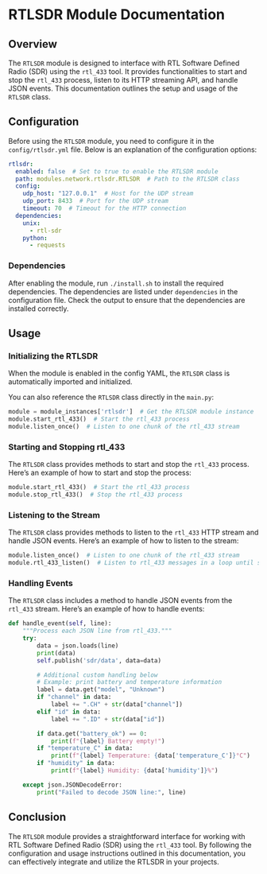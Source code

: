 # RTLSDR Module Documentation

## Overview

The `RTLSDR` module is designed to interface with RTL Software Defined Radio (SDR) using the `rtl_433` tool. It provides functionalities to start and stop the `rtl_433` process, listen to its HTTP streaming API, and handle JSON events. This documentation outlines the setup and usage of the `RTLSDR` class.

## Configuration

Before using the `RTLSDR` module, you need to configure it in the `config/rtlsdr.yml` file. Below is an explanation of the configuration options:

```yaml
rtlsdr:
  enabled: false  # Set to true to enable the RTLSDR module
  path: modules.network.rtlsdr.RTLSDR  # Path to the RTLSDR class
  config:
    udp_host: "127.0.0.1"  # Host for the UDP stream
    udp_port: 8433  # Port for the UDP stream
    timeout: 70  # Timeout for the HTTP connection
  dependencies:
    unix:
      - rtl-sdr
    python:
      - requests
```

### Dependencies

After enabling the module, run `./install.sh` to install the required dependencies. The dependencies are listed under `dependencies` in the configuration file. Check the output to ensure that the dependencies are installed correctly.

## Usage

### Initializing the RTLSDR

When the module is enabled in the config YAML, the `RTLSDR` class is automatically imported and initialized.

You can also reference the `RTLSDR` class directly in the `main.py`:

```python
module = module_instances['rtlsdr']  # Get the RTLSDR module instance
module.start_rtl_433()  # Start the rtl_433 process
module.listen_once()  # Listen to one chunk of the rtl_433 stream
```

### Starting and Stopping rtl_433

The `RTLSDR` class provides methods to start and stop the `rtl_433` process. Here’s an example of how to start and stop the process:

```python
module.start_rtl_433()  # Start the rtl_433 process
module.stop_rtl_433()  # Stop the rtl_433 process
```

### Listening to the Stream

The `RTLSDR` class provides methods to listen to the `rtl_433` HTTP stream and handle JSON events. Here’s an example of how to listen to the stream:

```python
module.listen_once()  # Listen to one chunk of the rtl_433 stream
module.rtl_433_listen()  # Listen to rtl_433 messages in a loop until stopped
```

### Handling Events

The `RTLSDR` class includes a method to handle JSON events from the `rtl_433` stream. Here’s an example of how to handle events:

```python
def handle_event(self, line):
    """Process each JSON line from rtl_433."""
    try:
        data = json.loads(line)
        print(data)
        self.publish('sdr/data', data=data)

        # Additional custom handling below
        # Example: print battery and temperature information
        label = data.get("model", "Unknown")
        if "channel" in data:
            label += ".CH" + str(data["channel"])
        elif "id" in data:
            label += ".ID" + str(data["id"])

        if data.get("battery_ok") == 0:
            print(f"{label} Battery empty!")
        if "temperature_C" in data:
            print(f"{label} Temperature: {data['temperature_C']}°C")
        if "humidity" in data:
            print(f"{label} Humidity: {data['humidity']}%")

    except json.JSONDecodeError:
        print("Failed to decode JSON line:", line)
```

## Conclusion

The `RTLSDR` module provides a straightforward interface for working with RTL Software Defined Radio (SDR) using the `rtl_433` tool. By following the configuration and usage instructions outlined in this documentation, you can effectively integrate and utilize the RTLSDR in your projects.